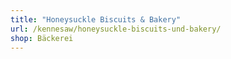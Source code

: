 ```yaml
---
title: "Honeysuckle Biscuits & Bakery"
url: /kennesaw/honeysuckle-biscuits-und-bakery/
shop: Bäckerei
---
```

